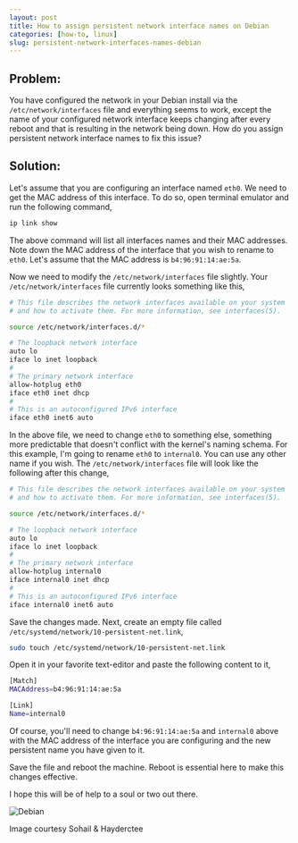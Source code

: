 ```yaml
---
layout: post
title: How to assign persistent network interface names on Debian 
categories: [how-to, linux]
slug: persistent-network-interfaces-names-debian
---
```


## Problem:

You have configured the network in your Debian install via the <code>/etc/network/interfaces</code> file and everything seems to work, except the name of your configured network interface keeps changing after every reboot and that is resulting in the network being down. How do you assign persistent network interface names to fix this issue?  
<!--more-->

## Solution:

Let's assume that you are configuring an interface named <code>eth0</code>. We need to get the MAC address of this interface. To do so, open terminal emulator and run the following command,  

```bash
ip link show
```

The above command will list all interfaces names and their MAC addresses. Note down the MAC address of the interface that you wish to rename to <code>eth0</code>. Let's assume that the MAC address is <code>b4:96:91:14:ae:5a</code>.  

Now we need to modify the <code>/etc/network/interfaces</code> file slightly. Your <code>/etc/network/interfaces</code> file currently looks something like this,     

```bash
# This file describes the network interfaces available on your system
# and how to activate them. For more information, see interfaces(5).

source /etc/network/interfaces.d/*

# The loopback network interface
auto lo
iface lo inet loopback
#
# The primary network interface
allow-hotplug eth0
iface eth0 inet dhcp
#
# This is an autoconfigured IPv6 interface
iface eth0 inet6 auto

```

In the above file, we need to change <code>eth0</code> to something else, something more predictable that doesn't conflict with the kernel's naming schema. For this example, I'm going to rename <code>eth0</code> to <code>internal0</code>. You can use any other name if you wish. The <code>/etc/network/interfaces</code> file will look like the following after this change,  

```bash
# This file describes the network interfaces available on your system
# and how to activate them. For more information, see interfaces(5).

source /etc/network/interfaces.d/*

# The loopback network interface
auto lo
iface lo inet loopback
#
# The primary network interface
allow-hotplug internal0
iface internal0 inet dhcp
#
# This is an autoconfigured IPv6 interface
iface internal0 inet6 auto

```

Save the changes made. Next, create an empty file called <code>/etc/systemd/network/10-persistent-net.link</code>,  

```bash
sudo touch /etc/systemd/network/10-persistent-net.link
```

Open it in your favorite text-editor and paste the following content to it,  

```bash
[Match]
MACAddress=b4:96:91:14:ae:5a

[Link]
Name=internal0

```

Of course, you'll need to change <code>b4:96:91:14:ae:5a</code> and <code>internal0</code> above with the MAC address of the interface you are configuring and the new persistent name you have given to it.  

Save the file and reboot the machine. Reboot is essential here to make this changes effective.  

I hope this will be of help to a soul or two out there.  

![Debian](https://raw.githubusercontent.com/hakerdefo/hakerdefo.github.io/main/assets/image/debian_wp.webp "Debian")  
<figcaption>Image courtesy Sohail & Hayderctee</figcaption>  
